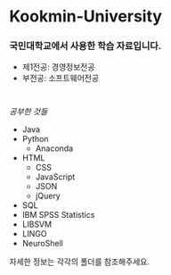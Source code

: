# Kookmin-University
### 국민대학교에서 사용한 학습 자료입니다.
* 제1전공: 경영정보전공
* 부전공: 소프트웨어전공
#
_공부한 것들_
* Java
* Python
  * Anaconda
* HTML
  * CSS
  * JavaScript
  * JSON
  * jQuery
* SQL
* IBM SPSS Statistics
* LIBSVM
* LINGO
* NeuroShell
  
자세한 정보는 각각의 폴더를 참조해주세요.
